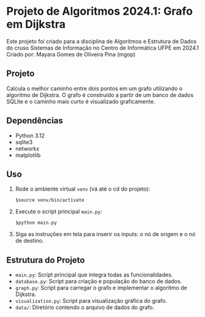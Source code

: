 # Projeto de Algoritmos 2024.1: Grafo em Dijkstra

Este projeto foi criado para a disciplina de Algoritmos e Estrutura de Dados do cruso Sistemas de Informação no Centro de Informática UFPE em 2024.1
Criado por: Mayara Gomes de Oliveira Pina (mgop)

## Projeto
Calcula o melhor caminho entre dois pontos em um grafo utilizando o algoritmo de Dijkstra. O grafo é construído a partir de um banco de dados SQLite e o caminho mais curto é visualizado graficamente.

## Dependências

- Python 3.12
- sqlite3
- networkx
- matplotlib

## Uso

1. Rode o ambiente virtual ``venv`` (vá até o cd do projeto):
    ```
    $source venv/bin/activate
    ```
2. Execute o script principal `main.py`:
    ```
    $python main.py
    ```
3. Siga as instruções em tela para inserir os inputs: o nó de origem e o nó de destino.

## Estrutura do Projeto

- `main.py`: Script principal que integra todas as funcionalidades.
- `database.py`: Script para criação e população do banco de dados.
- `graph.py`: Script para carregar o grafo e implementar o algoritmo de Dijkstra.
- `visualization.py`: Script para visualização gráfica do grafo.
- `data/`: Diretório contendo o arquivo de dados do grafo.
